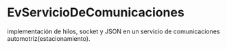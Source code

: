 # EvServicioDeComunicaciones
implementación de hilos, socket y  JSON en un servicio de comunicaciones automotriz(estacionamiento).
